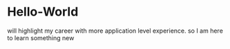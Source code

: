 # Hello-World

will highlight my career with more application level experience.
so I am here to learn something new
